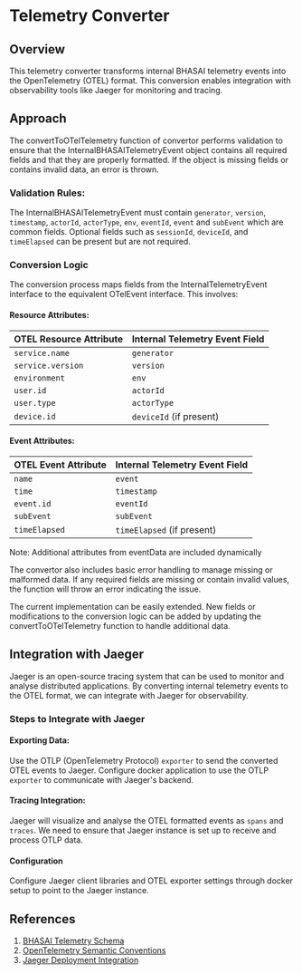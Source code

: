 # Telemetry Converter

## Overview

This telemetry converter transforms internal BHASAI telemetry events into the OpenTelemetry (OTEL) format. This conversion enables integration with observability tools like Jaeger for monitoring and tracing.

## Approach

The convertToOTelTelemetry function of convertor performs validation to ensure that the InternalBHASAITelemetryEvent object contains all required fields and that they are properly formatted. If the object is missing fields or contains invalid data, an error is thrown.

### Validation Rules:

The InternalBHASAITelemetryEvent must contain `generator`, `version`, `timestamp`, `actorId`, `actorType`, `env`, `eventId`, `event` and `subEvent` which are common fields.
Optional fields such as `sessionId`, `deviceId`, and `timeElapsed` can be present but are not required.

### Conversion Logic

The conversion process maps fields from the InternalTelemetryEvent interface to the equivalent OTelEvent interface. This involves:

#### Resource Attributes:

| **OTEL Resource Attribute** | **Internal Telemetry Event Field** |
| --------------------------- | ---------------------------------- |
| `service.name`              | `generator`                        |
| `service.version`           | `version`                          |
| `environment`               | `env`                              |
| `user.id`                   | `actorId`                          |
| `user.type`                 | `actorType`                        |
| `device.id`                 | `deviceId` (if present)            |

#### Event Attributes:

| **OTEL Event Attribute** | **Internal Telemetry Event Field** |
| ------------------------ | ---------------------------------- |
| `name`                   | `event`                            |
| `time`                   | `timestamp`                        |
| `event.id`               | `eventId`                          |
| `subEvent`               | `subEvent`                         |
| `timeElapsed`            | `timeElapsed` (if present)         |

Note: Additional attributes from eventData are included dynamically

The convertor also includes basic error handling to manage missing or malformed data. If any required fields are missing or contain invalid values, the function will throw an error indicating the issue.

The current implementation can be easily extended. New fields or modifications to the conversion logic can be added by updating the convertToOTelTelemetry function to handle additional data.

## Integration with Jaeger

Jaeger is an open-source tracing system that can be used to monitor and analyse distributed applications. By converting internal telemetry events to the OTEL format, we can integrate with Jaeger for observability.

### Steps to Integrate with Jaeger

#### Exporting Data:

Use the OTLP (OpenTelemetry Protocol) `exporter` to send the converted OTEL events to Jaeger.
Configure docker application to use the OTLP `exporter` to communicate with Jaeger's backend.

#### Tracing Integration:

Jaeger will visualize and analyse the OTEL formatted events as `spans` and `traces`. We need to ensure that Jaeger instance is set up to receive and process OTLP data.

#### Configuration

Configure Jaeger client libraries and OTEL exporter settings through docker setup to point to the Jaeger instance.

## References

1) [BHASAI Telemetry Schema](../../docs/03_specification_and_data_model.md)
2) [OpenTelemetry Semantic Conventions](https://opentelemetry.io/docs/specs/semconv/)
3) [Jaeger Deployment Integration](https://www.jaegertracing.io/docs/1.59/deployment/#all-in-one)
